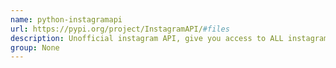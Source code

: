 ```yaml
---
name: python-instagramapi
url: https://pypi.org/project/InstagramAPI/#files
description: Unofficial instagram API, give you access to ALL instagram features.
group: None
---
```

